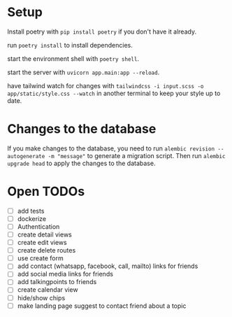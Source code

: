 # Setup

Install poetry with `pip install poetry` if you don't have it already.

run `poetry install` to install dependencies.

start the environment shell with `poetry shell`.

start the server with `uvicorn app.main:app --reload`.

have tailwind watch for changes with `tailwindcss -i input.scss -o app/static/style.css --watch` in another terminal to keep your style up to date.

# Changes to the database

If you make changes to the database, you need to run `alembic revision --autogenerate -m "message"` to generate a migration script. Then run `alembic upgrade head` to apply the changes to the database.

# Open TODOs

- [ ] add tests
- [ ] dockerize
- [ ] Authentication
- [ ] create detail views
- [ ] create edit views
- [ ] create delete routes
- [ ] use create form
- [ ] add contact (whatsapp, facebook, call, mailto) links for friends
- [ ] add social media links for friends
- [ ] add talkingpoints to friends
- [ ] create calendar view
- [ ] hide/show chips
- [ ] make landing page suggest to contact friend about a topic